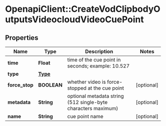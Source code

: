 # OpenapiClient::CreateVodClipbodyOutputsVideocloudVideoCuePoint

## Properties
Name | Type | Description | Notes
------------ | ------------- | ------------- | -------------
**time** | **Float** | time of the cue point in seconds; example: 10.527 | 
**type** | [**Type**](Type.md) |  | 
**force_stop** | **BOOLEAN** | whether video is force-stopped at the cue point | [optional] 
**metadata** | **String** | optional metadata string (512 single-byte characters maximum) | [optional] 
**name** | **String** | cue point name | [optional] 


